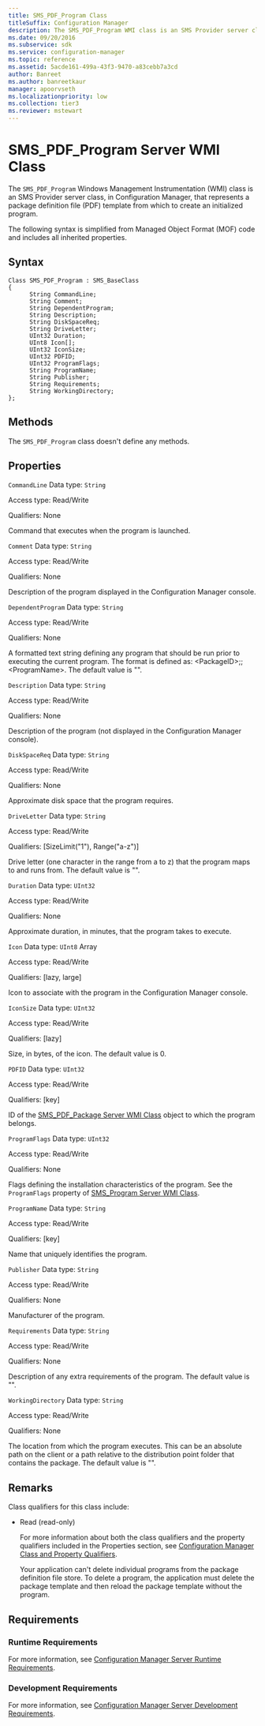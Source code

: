 ```yaml
---
title: SMS_PDF_Program Class
titleSuffix: Configuration Manager
description: The SMS_PDF_Program WMI class is an SMS Provider server class that represents a package definition file (PDF) template from which to create an initialized program.
ms.date: 09/20/2016
ms.subservice: sdk
ms.service: configuration-manager
ms.topic: reference
ms.assetid: 5acde161-499a-43f3-9470-a83cebb7a3cd
author: Banreet
ms.author: banreetkaur
manager: apoorvseth
ms.localizationpriority: low
ms.collection: tier3
ms.reviewer: mstewart
---
```

# SMS_PDF_Program Server WMI Class
The `SMS_PDF_Program` Windows Management Instrumentation (WMI) class is an SMS Provider server class, in Configuration Manager, that represents a package definition file (PDF) template from which to create an initialized program.

 The following syntax is simplified from Managed Object Format (MOF) code and includes all inherited properties.

## Syntax

```
Class SMS_PDF_Program : SMS_BaseClass
{
      String CommandLine;
      String Comment;
      String DependentProgram;
      String Description;
      String DiskSpaceReq;
      String DriveLetter;
      UInt32 Duration;
      UInt8 Icon[];
      UInt32 IconSize;
      UInt32 PDFID;
      UInt32 ProgramFlags;
      String ProgramName;
      String Publisher;
      String Requirements;
      String WorkingDirectory;
};
```

## Methods
 The `SMS_PDF_Program` class doesn't define any methods.

## Properties
 `CommandLine`
 Data type: `String`

 Access type: Read/Write

 Qualifiers: None

 Command that executes when the program is launched.

 `Comment`
 Data type: `String`

 Access type: Read/Write

 Qualifiers: None

 Description of the program displayed in the Configuration Manager console.

 `DependentProgram`
 Data type: `String`

 Access type: Read/Write

 Qualifiers: None

 A formatted text string defining any program that should be run prior to executing the current program. The format is defined as: \<PackageID>;; \<ProgramName>. The default value is "".

 `Description`
 Data type: `String`

 Access type: Read/Write

 Qualifiers: None

 Description of the program (not displayed in the Configuration Manager console).

 `DiskSpaceReq`
 Data type: `String`

 Access type: Read/Write

 Qualifiers: None

 Approximate disk space that the program requires.

 `DriveLetter`
 Data type: `String`

 Access type: Read/Write

 Qualifiers: [SizeLimit("1"), Range("a-z")]

 Drive letter (one character in the range from a to z) that the program maps to and runs from. The default value is "".

 `Duration`
 Data type: `UInt32`

 Access type: Read/Write

 Qualifiers: None

 Approximate duration, in minutes, that the program takes to execute.

 `Icon`
 Data type: `UInt8` Array

 Access type: Read/Write

 Qualifiers: [lazy, large]

 Icon to associate with the program in the Configuration Manager console.

 `IconSize`
 Data type: `UInt32`

 Access type: Read/Write

 Qualifiers: [lazy]

 Size, in bytes, of the icon. The default value is 0.

 `PDFID`
 Data type: `UInt32`

 Access type: Read/Write

 Qualifiers: [key]

 ID of the [SMS_PDF_Package Server WMI Class](../../../../../develop/reference/core/servers/configure/sms_pdf_package-server-wmi-class.md) object to which the program belongs.

 `ProgramFlags`
 Data type: `UInt32`

 Access type: Read/Write

 Qualifiers: None

 Flags defining the installation characteristics of the program. See the `ProgramFlags` property of [SMS_Program Server WMI Class](../../../../../develop/reference/core/servers/configure/sms_program-server-wmi-class.md).

 `ProgramName`
 Data type: `String`

 Access type: Read/Write

 Qualifiers: [key]

 Name that uniquely identifies the program.

 `Publisher`
 Data type: `String`

 Access type: Read/Write

 Qualifiers: None

 Manufacturer of the program.

 `Requirements`
 Data type: `String`

 Access type: Read/Write

 Qualifiers: None

 Description of any extra requirements of the program. The default value is "".

 `WorkingDirectory`
 Data type: `String`

 Access type: Read/Write

 Qualifiers: None

 The location from which the program executes. This can be an absolute path on the client or a path relative to the distribution point folder that contains the package. The default value is "".

## Remarks
 Class qualifiers for this class include:

- Read (read-only)

  For more information about both the class qualifiers and the property qualifiers included in the Properties section, see [Configuration Manager Class and Property Qualifiers](../../../../../develop/reference/misc/class-and-property-qualifiers.md).

  Your application can't delete individual programs from the package definition file store. To delete a program, the application must delete the package template and then reload the package template without the program.

## Requirements

### Runtime Requirements
 For more information, see [Configuration Manager Server Runtime Requirements](../../../../../develop/core/reqs/server-runtime-requirements.md).

### Development Requirements
 For more information, see [Configuration Manager Server Development Requirements](../../../../../develop/core/reqs/server-development-requirements.md).
